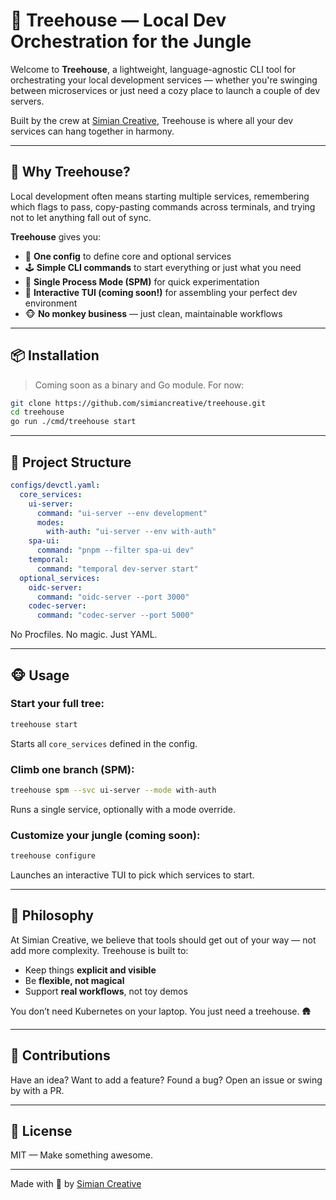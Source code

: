 # 🐒 Treehouse — Local Dev Orchestration for the Jungle

Welcome to **Treehouse**, a lightweight, language-agnostic CLI tool for orchestrating your local development services — whether you're swinging between microservices or just need a cozy place to launch a couple of dev servers.

Built by the crew at [Simian Creative](https://github.com/simiancreative), Treehouse is where all your dev services can hang together in harmony.

---

## 🌴 Why Treehouse?

Local development often means starting multiple services, remembering which flags to pass, copy-pasting commands across terminals, and trying not to let anything fall out of sync.

**Treehouse** gives you:

* 🧠 **One config** to define core and optional services
* 🕹 **Simple CLI commands** to start everything or just what you need
* 🐾 **Single Process Mode (SPM)** for quick experimentation
* 🌿 **Interactive TUI (coming soon!)** for assembling your perfect dev environment
* 🐵 **No monkey business** — just clean, maintainable workflows

---

## 📦 Installation

> Coming soon as a binary and Go module. For now:

```bash
git clone https://github.com/simiancreative/treehouse.git
cd treehouse
go run ./cmd/treehouse start
```

---

## 🌳 Project Structure

```yaml
configs/devctl.yaml:
  core_services:
    ui-server:
      command: "ui-server --env development"
      modes:
        with-auth: "ui-server --env with-auth"
    spa-ui:
      command: "pnpm --filter spa-ui dev"
    temporal:
      command: "temporal dev-server start"
  optional_services:
    oidc-server:
      command: "oidc-server --port 3000"
    codec-server:
      command: "codec-server --port 5000"
```

No Procfiles. No magic. Just YAML.

---

## 🐵 Usage

### Start your full tree:

```bash
treehouse start
```

Starts all `core_services` defined in the config.

### Climb one branch (SPM):

```bash
treehouse spm --svc ui-server --mode with-auth
```

Runs a single service, optionally with a mode override.

### Customize your jungle (coming soon):

```bash
treehouse configure
```

Launches an interactive TUI to pick which services to start.

---

## 🍌 Philosophy

At Simian Creative, we believe that tools should get out of your way — not add more complexity. Treehouse is built to:

* Keep things **explicit and visible**
* Be **flexible, not magical**
* Support **real workflows**, not toy demos

You don’t need Kubernetes on your laptop. You just need a treehouse. 🛖

---

## 📣 Contributions

Have an idea? Want to add a feature? Found a bug? Open an issue or swing by with a PR.

---

## 📘 License

MIT — Make something awesome.

---

Made with 🐒 by [Simian Creative](https://github.com/simiancreative)
